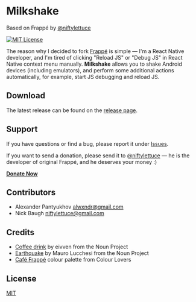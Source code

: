 # Milkshake

Based on Frappé by [@niftylettuce](https://github.com/niftylettuce)

[![MIT License][license-image]][license-url]

The reason why I decided to fork [Frappé](https://github.com/niftylettuce/frappe) is simple — I'm a React Native developer, and I'm tired of clicking "Reload JS" or "Debug JS" in React Native context menu manually. 
**Milkshake** allows you to shake Android devices (including emulators), and perform some additional actions automatically, for example, start JS debugging and reload JS.

## Download

The latest release can be found on the [release page][release-page].

## Support

If you have questions or find a bug, please report it under [Issues][issues].

If you want to send a donation, please send it to [@niftylettuce](https://github.com/niftylettuce) — he is the developer of original Frappé, and he deserves your money :)

**[Donate Now][donate-now]**

## Contributors

* Alexander Pantyukhov <alwxndr@gmail.com>
* Nick Baugh <niftylettuce@gmail.com>


## Credits

* [Coffee drink][coffee-drink] by eivven from the Noun Project
* [Earthquake][earthquake] by Mauro Lucchesi from the Noun Project
* [Café Frappé][cafe-frappe] colour palette from Colour Lovers

## License

[MIT][license-url]


[donate-now]: https://goo.gl/I1JFTX
[issues]: https://github.com/niftylettuce/issues
[release-page]: https://github.com/niftylettuce/frappe/releases
[cafe-frappe]: http://www.colourlovers.com/palette/157431/Caf%C3%A9_Frapp%C3%A9
[coffee-drink]: https://thenounproject.com/term/coffee-drink/291679
[earthquake]: https://thenounproject.com/term/earthquake/21862
[license-image]: http://img.shields.io/badge/license-MIT-blue.svg?style=flat
[license-url]: LICENSE
[frappe-logo]: https://cdn.rawgit.com/niftylettuce/frappe/master/media/logo.svg
[demo]: https://cdn.rawgit.com/niftylettuce/frappe/master/media/demo.gif
